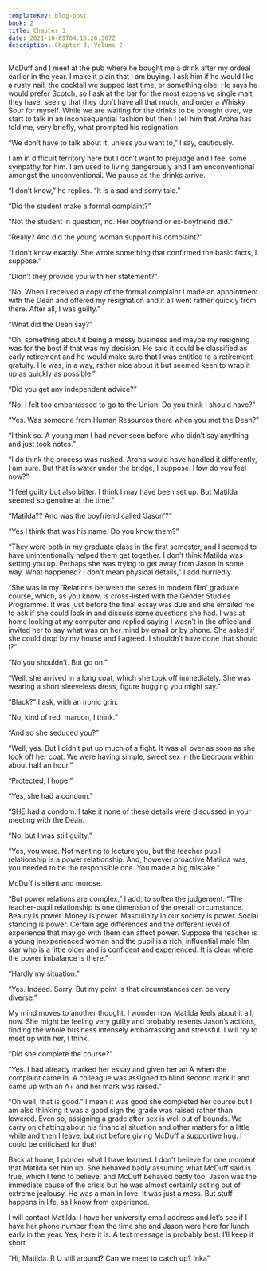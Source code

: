 ```yaml
---
templateKey: blog-post
book: 2
title: Chapter 3
date: 2021-10-05T04:16:26.367Z
description: Chapter 3, Volume 2
---
```

McDuff and I meet at the pub where he bought me a drink after my ordeal earlier in the year. I make it plain that I am buying. I ask him if he would like a rusty nail, the cocktail we supped last time, or something else. He says he would prefer Scotch, so I ask at the bar for the most expensive single malt they have, seeing that they don’t have all that much, and order a Whisky Sour for myself. While we are waiting for the drinks to be brought over, we start to talk in an inconsequential fashion but then I tell him that Aroha has told me, very briefly, what prompted his resignation.

“We don’t have to talk about it, unless you want to,” I say, cautiously.

I am in difficult territory here but I don’t want to prejudge and I feel some sympathy for him. I am used to living dangerously and I am unconventional amongst the unconventional. We pause as the drinks arrive.

“I don’t know,” he replies. “It is a sad and sorry tale.”

“Did the student make a formal complaint?”

“Not the student in question, no. Her boyfriend or ex-boyfriend did.”

“Really? And did the young woman support his complaint?”

“I don’t know exactly. She wrote something that confirmed the basic facts, I suppose.”

“Didn’t they provide you with her statement?”

“No. When I received a copy of the formal complaint I made an appointment with the Dean and offered my resignation and it all went rather quickly from there. After all, I was guilty.”

“What did the Dean say?”

“Oh, something about it being a messy business and maybe my resigning was for the best if that was my decision. He said it could be classified as early retirement and he would make sure  that I was entitled to a retirement gratuity. He was, in a way, rather nice about it but seemed keen to wrap it up as quickly as possible.”

“Did you get any independent advice?”

“No. I felt too embarrassed to go to the Union. Do you think I should have?”

“Yes. Was someone from Human Resources there when you met the Dean?”

“I think so. A young man I had never seen before who didn’t say anything and just took notes.”

“I do think the process was rushed.  Aroha would have handled it differently, I am sure. But that is water under the bridge, I suppose. How do you feel now?”

“I feel guilty but also bitter. I think I may have been set up. But Matilda seemed so genuine at the time.”

“Matilda?? And was the boyfriend called ‘Jason’?”

“Yes I think that was his name. Do you know them?”

“They were both in my graduate class in the first semester, and I seemed to have unintentionally helped them get together. I don’t think Matilda was setting you up. Perhaps she was trying to get away from Jason in some way. What happened? I don’t mean physical details,” I add hurriedly.

“She was in my ‘Relations between the sexes in modern film’ graduate course, which, as you know, is cross-listed with the Gender Studies Programme.  It was just before the final essay was due and she emailed me to ask if she could look in and discuss some questions she had. I was at home looking at my computer and replied saying I wasn’t in the office and invited her to say what was on her mind by email or by phone.  She asked if she could drop by my house and I agreed.  I shouldn’t have done that should I?”

“No you shouldn’t. But go on.”

“Well, she arrived in a long coat, which she took off immediately. She was wearing a short sleeveless dress, figure hugging you might say.”

“Black?” I ask, with an ironic grin.

“No, kind of red, maroon, I think.”

“And so she seduced you?”

“Well, yes.  But I didn’t put up much of a fight. It was all over as soon as she took off her coat. We were having simple, sweet sex in the bedroom within about half an hour.”

“Protected, I hope.”

“Yes, she had a condom.”

“SHE had a condom. I take it none of these details were discussed in your meeting with the Dean.

“No, but I was still guilty.”

“Yes, you were. Not wanting to lecture you, but the teacher pupil relationship is a power relationship. And, however proactive Matilda was, you needed to be the responsible one. You made a big mistake.”

McDuff is silent and morose.

“But power relations are complex,” I add, to soften the judgement.  “The teacher-pupil relationship is one dimension of the overall circumstance. Beauty is power. Money is power. Masculinity in our society is power. Social standing is power. Certain age differences and the different level of experience that may go with them can affect power. Suppose the teacher is a young inexperienced woman and the pupil is a rich, influential male film star who is a little older and is confident and experienced. It is clear where the power imbalance is there.”

“Hardly my situation.”

“Yes. Indeed. Sorry. But my point is that circumstances can be very diverse.”

My mind moves to another thought. I wonder how Matilda feels about it all, now. She might be feeling very guilty and probably resents Jason’s actions, finding the whole business intensely embarrassing and stressful. I will try to meet up with her, I think. 

“Did she complete the course?”

“Yes. I had already marked her essay and given her an A when the complaint came in. A colleague was assigned to blind second mark it and came up with an A+ and her mark was raised.”

“Oh well, that is good.” I mean it was good she completed her course but I am also thinking it was a good sign the grade was raised rather than lowered. Even so, assigning a grade after sex is well out of bounds. We carry on chatting about his financial situation and other matters for a little while and then I leave, but not before giving McDuff a supportive hug. I could be criticised for that!

Back at home, I ponder what I have learned. I don’t believe for one moment that Matilda set him up. She behaved badly assuming what McDuff said is true, which I tend to believe, and McDuff behaved badly too. Jason was the immediate cause of the crisis but he was almost certainly acting out of extreme jealousy.  He was a man in love. It was just a mess. But stuff happens in life, as I know from experience.

I will contact Matilda. I have her university email address and let’s see if I have her phone number from the time she and Jason were here for lunch early in the year.  Yes, here it is. A text message is probably best. I’ll keep it short.

“Hi, Matilda. R U still around?  Can we meet to catch up? Inka”